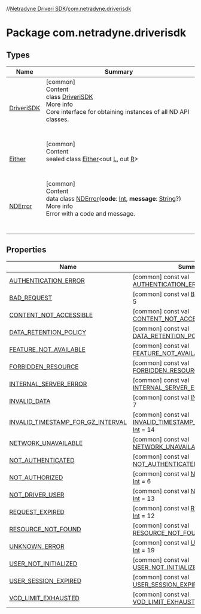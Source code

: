 //[Netradyne Driveri SDK](../index.md)/[com.netradyne.driverisdk](index.md)



# Package com.netradyne.driverisdk  


## Types  
  
|  Name|  Summary| 
|---|---|
| <a name="com.netradyne.driverisdk/DriveriSDK///PointingToDeclaration/"></a>[DriveriSDK](-driveri-s-d-k/index.md)| <a name="com.netradyne.driverisdk/DriveriSDK///PointingToDeclaration/"></a>[common]  <br>Content  <br>class [DriveriSDK](-driveri-s-d-k/index.md)  <br>More info  <br>Core interface for obtaining instances of all ND API classes.  <br><br><br>
| <a name="com.netradyne.driverisdk/Either///PointingToDeclaration/"></a>[Either](-either/index.md)| <a name="com.netradyne.driverisdk/Either///PointingToDeclaration/"></a>[common]  <br>Content  <br>sealed class [Either](-either/index.md)<out [L](-either/index.md), out [R](-either/index.md)>  <br><br><br>
| <a name="com.netradyne.driverisdk/NDError///PointingToDeclaration/"></a>[NDError](-n-d-error/index.md)| <a name="com.netradyne.driverisdk/NDError///PointingToDeclaration/"></a>[common]  <br>Content  <br>data class [NDError](-n-d-error/index.md)(**code**: [Int](https://kotlinlang.org/api/latest/jvm/stdlib/kotlin/-int/index.html), **message**: [String](https://kotlinlang.org/api/latest/jvm/stdlib/kotlin/-string/index.html)?)  <br>More info  <br>Error with a code and message.  <br><br><br>


## Properties  
  
|  Name|  Summary| 
|---|---|
| <a name="com.netradyne.driverisdk//AUTHENTICATION_ERROR/#/PointingToDeclaration/"></a>[AUTHENTICATION_ERROR](-a-u-t-h-e-n-t-i-c-a-t-i-o-n_-e-r-r-o-r.md)| <a name="com.netradyne.driverisdk//AUTHENTICATION_ERROR/#/PointingToDeclaration/"></a> [common] const val [AUTHENTICATION_ERROR](-a-u-t-h-e-n-t-i-c-a-t-i-o-n_-e-r-r-o-r.md): [Int](https://kotlinlang.org/api/latest/jvm/stdlib/kotlin/-int/index.html) = 3   <br>
| <a name="com.netradyne.driverisdk//BAD_REQUEST/#/PointingToDeclaration/"></a>[BAD_REQUEST](-b-a-d_-r-e-q-u-e-s-t.md)| <a name="com.netradyne.driverisdk//BAD_REQUEST/#/PointingToDeclaration/"></a> [common] const val [BAD_REQUEST](-b-a-d_-r-e-q-u-e-s-t.md): [Int](https://kotlinlang.org/api/latest/jvm/stdlib/kotlin/-int/index.html) = 5   <br>
| <a name="com.netradyne.driverisdk//CONTENT_NOT_ACCESSIBLE/#/PointingToDeclaration/"></a>[CONTENT_NOT_ACCESSIBLE](-c-o-n-t-e-n-t_-n-o-t_-a-c-c-e-s-s-i-b-l-e.md)| <a name="com.netradyne.driverisdk//CONTENT_NOT_ACCESSIBLE/#/PointingToDeclaration/"></a> [common] const val [CONTENT_NOT_ACCESSIBLE](-c-o-n-t-e-n-t_-n-o-t_-a-c-c-e-s-s-i-b-l-e.md): [Int](https://kotlinlang.org/api/latest/jvm/stdlib/kotlin/-int/index.html) = 17   <br>
| <a name="com.netradyne.driverisdk//DATA_RETENTION_POLICY/#/PointingToDeclaration/"></a>[DATA_RETENTION_POLICY](-d-a-t-a_-r-e-t-e-n-t-i-o-n_-p-o-l-i-c-y.md)| <a name="com.netradyne.driverisdk//DATA_RETENTION_POLICY/#/PointingToDeclaration/"></a> [common] const val [DATA_RETENTION_POLICY](-d-a-t-a_-r-e-t-e-n-t-i-o-n_-p-o-l-i-c-y.md): [Int](https://kotlinlang.org/api/latest/jvm/stdlib/kotlin/-int/index.html) = 18   <br>
| <a name="com.netradyne.driverisdk//FEATURE_NOT_AVAILABLE/#/PointingToDeclaration/"></a>[FEATURE_NOT_AVAILABLE](-f-e-a-t-u-r-e_-n-o-t_-a-v-a-i-l-a-b-l-e.md)| <a name="com.netradyne.driverisdk//FEATURE_NOT_AVAILABLE/#/PointingToDeclaration/"></a> [common] const val [FEATURE_NOT_AVAILABLE](-f-e-a-t-u-r-e_-n-o-t_-a-v-a-i-l-a-b-l-e.md): [Int](https://kotlinlang.org/api/latest/jvm/stdlib/kotlin/-int/index.html) = 15   <br>
| <a name="com.netradyne.driverisdk//FORBIDDEN_RESOURCE/#/PointingToDeclaration/"></a>[FORBIDDEN_RESOURCE](-f-o-r-b-i-d-d-e-n_-r-e-s-o-u-r-c-e.md)| <a name="com.netradyne.driverisdk//FORBIDDEN_RESOURCE/#/PointingToDeclaration/"></a> [common] const val [FORBIDDEN_RESOURCE](-f-o-r-b-i-d-d-e-n_-r-e-s-o-u-r-c-e.md): [Int](https://kotlinlang.org/api/latest/jvm/stdlib/kotlin/-int/index.html) = 4   <br>
| <a name="com.netradyne.driverisdk//INTERNAL_SERVER_ERROR/#/PointingToDeclaration/"></a>[INTERNAL_SERVER_ERROR](-i-n-t-e-r-n-a-l_-s-e-r-v-e-r_-e-r-r-o-r.md)| <a name="com.netradyne.driverisdk//INTERNAL_SERVER_ERROR/#/PointingToDeclaration/"></a> [common] const val [INTERNAL_SERVER_ERROR](-i-n-t-e-r-n-a-l_-s-e-r-v-e-r_-e-r-r-o-r.md): [Int](https://kotlinlang.org/api/latest/jvm/stdlib/kotlin/-int/index.html) = 10   <br>
| <a name="com.netradyne.driverisdk//INVALID_DATA/#/PointingToDeclaration/"></a>[INVALID_DATA](-i-n-v-a-l-i-d_-d-a-t-a.md)| <a name="com.netradyne.driverisdk//INVALID_DATA/#/PointingToDeclaration/"></a> [common] const val [INVALID_DATA](-i-n-v-a-l-i-d_-d-a-t-a.md): [Int](https://kotlinlang.org/api/latest/jvm/stdlib/kotlin/-int/index.html) = 7   <br>
| <a name="com.netradyne.driverisdk//INVALID_TIMESTAMP_FOR_GZ_INTERVAL/#/PointingToDeclaration/"></a>[INVALID_TIMESTAMP_FOR_GZ_INTERVAL](-i-n-v-a-l-i-d_-t-i-m-e-s-t-a-m-p_-f-o-r_-g-z_-i-n-t-e-r-v-a-l.md)| <a name="com.netradyne.driverisdk//INVALID_TIMESTAMP_FOR_GZ_INTERVAL/#/PointingToDeclaration/"></a> [common] const val [INVALID_TIMESTAMP_FOR_GZ_INTERVAL](-i-n-v-a-l-i-d_-t-i-m-e-s-t-a-m-p_-f-o-r_-g-z_-i-n-t-e-r-v-a-l.md): [Int](https://kotlinlang.org/api/latest/jvm/stdlib/kotlin/-int/index.html) = 14   <br>
| <a name="com.netradyne.driverisdk//NETWORK_UNAVAILABLE/#/PointingToDeclaration/"></a>[NETWORK_UNAVAILABLE](-n-e-t-w-o-r-k_-u-n-a-v-a-i-l-a-b-l-e.md)| <a name="com.netradyne.driverisdk//NETWORK_UNAVAILABLE/#/PointingToDeclaration/"></a> [common] const val [NETWORK_UNAVAILABLE](-n-e-t-w-o-r-k_-u-n-a-v-a-i-l-a-b-l-e.md): [Int](https://kotlinlang.org/api/latest/jvm/stdlib/kotlin/-int/index.html) = 11   <br>
| <a name="com.netradyne.driverisdk//NOT_AUTHENTICATED/#/PointingToDeclaration/"></a>[NOT_AUTHENTICATED](-n-o-t_-a-u-t-h-e-n-t-i-c-a-t-e-d.md)| <a name="com.netradyne.driverisdk//NOT_AUTHENTICATED/#/PointingToDeclaration/"></a> [common] const val [NOT_AUTHENTICATED](-n-o-t_-a-u-t-h-e-n-t-i-c-a-t-e-d.md): [Int](https://kotlinlang.org/api/latest/jvm/stdlib/kotlin/-int/index.html) = 1   <br>
| <a name="com.netradyne.driverisdk//NOT_AUTHORIZED/#/PointingToDeclaration/"></a>[NOT_AUTHORIZED](-n-o-t_-a-u-t-h-o-r-i-z-e-d.md)| <a name="com.netradyne.driverisdk//NOT_AUTHORIZED/#/PointingToDeclaration/"></a> [common] const val [NOT_AUTHORIZED](-n-o-t_-a-u-t-h-o-r-i-z-e-d.md): [Int](https://kotlinlang.org/api/latest/jvm/stdlib/kotlin/-int/index.html) = 6   <br>
| <a name="com.netradyne.driverisdk//NOT_DRIVER_USER/#/PointingToDeclaration/"></a>[NOT_DRIVER_USER](-n-o-t_-d-r-i-v-e-r_-u-s-e-r.md)| <a name="com.netradyne.driverisdk//NOT_DRIVER_USER/#/PointingToDeclaration/"></a> [common] const val [NOT_DRIVER_USER](-n-o-t_-d-r-i-v-e-r_-u-s-e-r.md): [Int](https://kotlinlang.org/api/latest/jvm/stdlib/kotlin/-int/index.html) = 13   <br>
| <a name="com.netradyne.driverisdk//REQUEST_EXPIRED/#/PointingToDeclaration/"></a>[REQUEST_EXPIRED](-r-e-q-u-e-s-t_-e-x-p-i-r-e-d.md)| <a name="com.netradyne.driverisdk//REQUEST_EXPIRED/#/PointingToDeclaration/"></a> [common] const val [REQUEST_EXPIRED](-r-e-q-u-e-s-t_-e-x-p-i-r-e-d.md): [Int](https://kotlinlang.org/api/latest/jvm/stdlib/kotlin/-int/index.html) = 12   <br>
| <a name="com.netradyne.driverisdk//RESOURCE_NOT_FOUND/#/PointingToDeclaration/"></a>[RESOURCE_NOT_FOUND](-r-e-s-o-u-r-c-e_-n-o-t_-f-o-u-n-d.md)| <a name="com.netradyne.driverisdk//RESOURCE_NOT_FOUND/#/PointingToDeclaration/"></a> [common] const val [RESOURCE_NOT_FOUND](-r-e-s-o-u-r-c-e_-n-o-t_-f-o-u-n-d.md): [Int](https://kotlinlang.org/api/latest/jvm/stdlib/kotlin/-int/index.html) = 9   <br>
| <a name="com.netradyne.driverisdk//UNKNOWN_ERROR/#/PointingToDeclaration/"></a>[UNKNOWN_ERROR](-u-n-k-n-o-w-n_-e-r-r-o-r.md)| <a name="com.netradyne.driverisdk//UNKNOWN_ERROR/#/PointingToDeclaration/"></a> [common] const val [UNKNOWN_ERROR](-u-n-k-n-o-w-n_-e-r-r-o-r.md): [Int](https://kotlinlang.org/api/latest/jvm/stdlib/kotlin/-int/index.html) = 19   <br>
| <a name="com.netradyne.driverisdk//USER_NOT_INITIALIZED/#/PointingToDeclaration/"></a>[USER_NOT_INITIALIZED](-u-s-e-r_-n-o-t_-i-n-i-t-i-a-l-i-z-e-d.md)| <a name="com.netradyne.driverisdk//USER_NOT_INITIALIZED/#/PointingToDeclaration/"></a> [common] const val [USER_NOT_INITIALIZED](-u-s-e-r_-n-o-t_-i-n-i-t-i-a-l-i-z-e-d.md): [Int](https://kotlinlang.org/api/latest/jvm/stdlib/kotlin/-int/index.html) = 2   <br>
| <a name="com.netradyne.driverisdk//USER_SESSION_EXPIRED/#/PointingToDeclaration/"></a>[USER_SESSION_EXPIRED](-u-s-e-r_-s-e-s-s-i-o-n_-e-x-p-i-r-e-d.md)| <a name="com.netradyne.driverisdk//USER_SESSION_EXPIRED/#/PointingToDeclaration/"></a> [common] const val [USER_SESSION_EXPIRED](-u-s-e-r_-s-e-s-s-i-o-n_-e-x-p-i-r-e-d.md): [Int](https://kotlinlang.org/api/latest/jvm/stdlib/kotlin/-int/index.html) = 8   <br>
| <a name="com.netradyne.driverisdk//VOD_LIMIT_EXHAUSTED/#/PointingToDeclaration/"></a>[VOD_LIMIT_EXHAUSTED](-v-o-d_-l-i-m-i-t_-e-x-h-a-u-s-t-e-d.md)| <a name="com.netradyne.driverisdk//VOD_LIMIT_EXHAUSTED/#/PointingToDeclaration/"></a> [common] const val [VOD_LIMIT_EXHAUSTED](-v-o-d_-l-i-m-i-t_-e-x-h-a-u-s-t-e-d.md): [Int](https://kotlinlang.org/api/latest/jvm/stdlib/kotlin/-int/index.html) = 16   <br>

